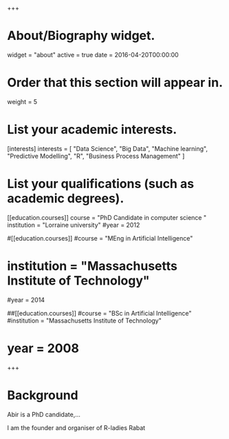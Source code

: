 +++
# About/Biography widget.
widget = "about"
active = true
date = 2016-04-20T00:00:00

# Order that this section will appear in.
weight = 5

# List your academic interests.
[interests]
  interests = [
    "Data Science", 
    "Big Data", 
    "Machine learning", 
    "Predictive Modelling", 
    "R", 
    "Business Process Management"
  ]

# List your qualifications (such as academic degrees).
[[education.courses]]
  course = "PhD Candidate in computer science "
  institution = "Lorraine university"
  #year = 2012

#[[education.courses]]
  #course = "MEng in Artificial Intelligence"
 # institution = "Massachusetts Institute of Technology"
  #year = 2014

##[[education.courses]]
  #course = "BSc in Artificial Intelligence"
  #institution = "Massachusetts Institute of Technology"
 # year = 2008
 
+++

# Background

Abir is a PhD candidate,...

I am the founder and organiser of R-ladies Rabat
